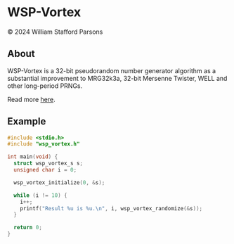 # WSP-Vortex
© 2024 William Stafford Parsons

## About
WSP-Vortex is a 32-bit pseudorandom number generator algorithm as a substantial improvement to MRG32k3a, 32-bit Mersenne Twister, WELL and other long-period PRNGs.

Read more [here](https://williamstaffordparsons.github.io/wsp-vortex/).

## Example
``` c
#include <stdio.h>
#include "wsp_vortex.h"

int main(void) {
  struct wsp_vortex_s s;
  unsigned char i = 0;

  wsp_vortex_initialize(0, &s);

  while (i != 10) {
    i++;
    printf("Result %u is %u.\n", i, wsp_vortex_randomize(&s));
  }

  return 0;
}
```
